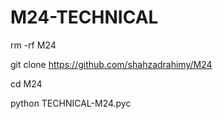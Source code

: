 # M24-TECHNICAL

rm -rf M24

git clone https://github.com/shahzadrahimy/M24

cd M24

python TECHNICAL-M24.pyc
